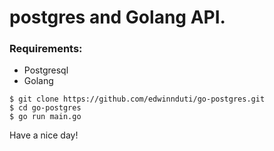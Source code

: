 # postgres and Golang API.

### Requirements:
* Postgresql
* Golang

 ```
 $ git clone https://github.com/edwinnduti/go-postgres.git 
 $ cd go-postgres
 $ go run main.go
 ```


 Have a nice day!

